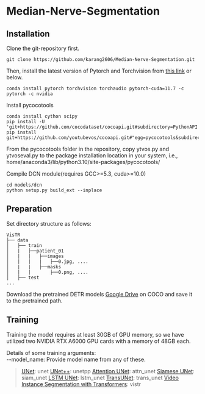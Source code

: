 # Median-Nerve-Segmentation

## Installation

Clone the git-repository first.
```
git clone https://github.com/karang2606/Median-Nerve-Segmentation.git
```

Then, install the latest version of Pytorch and Torchvision from [this link](https://pytorch.org/get-started/locally/) or below.
```
conda install pytorch torchvision torchaudio pytorch-cuda=11.7 -c pytorch -c nvidia
```
Install pycocotools
```
conda install cython scipy
pip install -U 'git+https://github.com/cocodataset/cocoapi.git#subdirectory=PythonAPI'
pip install git+https://github.com/youtubevos/cocoapi.git#"egg=pycocotools&subdirectory=PythonAPI"
```
From the pycocotools folder in the repository, copy ytvos.py and ytvoseval.py to the package installation 
location in your system, i.e., home/anaconda3/lib/python3.10/site-packages/pycocotools/

Compile DCN module(requires GCC>=5.3, cuda>=10.0)
```
cd models/dcn
python setup.py build_ext --inplace
```

## Preparation
Set directory structure as follows:
```
VisTR
├── data
│   ├── train
│   |   ├──patient_01
│   |   |   ├──images
│   |   |   |   ├──0.jpg, ....
│   |   |   ├──masks
│   |   |       ├──0.png, ....
│   ├── test
...
```

Download the pretrained DETR models [Google Drive](https://drive.google.com/drive/folders/1DlN8uWHT2WaKruarGW2_XChhpZeI9MFG)
on COCO and save it to the pretrained path.

## Training
Training the model requires at least 30GB of GPU memory, so we have utilized two NVIDIA RTX A6000 GPU cards with a memory of 48GB each.

Details of some training arguments: <br />
--model_name: Provide model name from any of these.
> [UNet](https://arxiv.org/abs/1505.04597): unet
> [UNet++](https://arxiv.org/abs/1807.10165): unetpp
> [Attention UNet](https://arxiv.org/abs/1804.03999): attn_unet
> [Siamese UNet](https://www.sciencedirect.com/science/article/pii/S1361841519301677): siam_unet
> [LSTM UNet](https://github.com/Michael-MuChienHsu/R_Unet): lstm_unet
> [TransUNet](https://arxiv.org/abs/2102.04306): trans_unet
> [Video Instance Segmentation with Transformers](https://arxiv.org/abs/2011.14503): vistr


